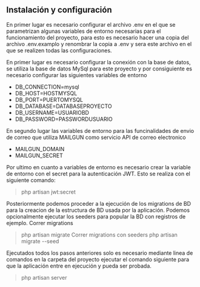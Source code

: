 ## Instalación y configuración

En primer lugar es necesario configurar el archivo .env en el que se parametrizan algunas variables de entorno necesarias para el funcionamiento del proyecto, para esto es necesario hacer una copia del archivo .env.examplo y renombrar la copia a .env y sera este archivo en el que se realizen todas las configuraciones.

En primer lugar es necesario configurar la conexión con la base de datos, se utiliza la base de datos MySql para este proyecto y por consiguiente es necesario configurar las siguientes variables de entorno
- DB_CONNECTION=mysql
- DB_HOST=HOSTMYSQL
- DB_PORT=PUERTOMYSQL
- DB_DATABASE=DATABASEPROYECTO
- DB_USERNAME=USUARIOBD
- DB_PASSWORD=PASSWORDUSUARIO

En segundo lugar las variables de entorno para las funcinalidades de envio de correo que utiliza MAILGUN como servicio API de correo electronico
- MAILGUN_DOMAIN
- MAILGUN_SECRET

Por ultimo en cuanto a variables de entorno es necesario crear la variable de entorno con el secret para la autenticación JWT. Esto se realiza con el siguiente comando:
> php artisan jwt:secret

Posteriormente podemos proceder a la ejecución de los migrations de BD para la creacion de la estructura de BD usada por la aplicación. Podemos opcionalmente ejecutar los seeders para popular la BD con registros de ejemplo.
Correr migrations
> php artisan migrate
Correr migrations con seeders
> php artisan migrate --seed

Ejecutados todos los pasos anteriores solo es necesario mediante linea de comandos en la carpeta del proyecto ejecutar el comando siguiente para que la aplicación entre en ejecución y pueda ser probada.
> php artisan server 
